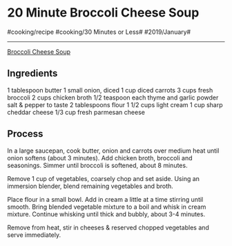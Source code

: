 # 20 Minute Broccoli Cheese Soup
#cooking/recipe #cooking/30 Minutes or Less# #2019/January#
- - - -
[Broccoli Cheese Soup](https://www.spendwithpennies.com/20-minute-broccoli-cheese-soup/)

## Ingredients
1 tablespoon butter
1 small onion, diced
1 cup diced carrots
3 cups fresh broccoli
2 cups chicken broth
1/2 teaspoon each thyme and garlic powder
salt & pepper to taste
2 tablespoons flour
1 1/2 cups light cream
1 cup sharp cheddar cheese
1/3 cup fresh parmesan cheese

## Process
In a large saucepan, cook butter, onion and carrots over medium heat until onion softens (about 3 minutes). Add chicken broth, broccoli and seasonings. Simmer until broccoli is softened, about 8 minutes.

Remove 1 cup of vegetables, coarsely chop and set aside. Using an immersion blender, blend remaining vegetables and broth.

Place flour in a small bowl. Add in cream a little at a time stirring until smooth. Bring blended vegetable mixture to a boil and whisk in cream mixture. Continue whisking until thick and bubbly, about 3-4 minutes.

Remove from heat, stir in cheeses & reserved chopped vegetables and serve immediately.